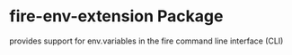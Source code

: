 # fire-env-extension Package

provides support for env.variables in the fire command line interface (CLI)

